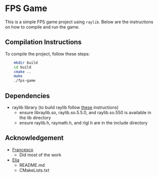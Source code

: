 # FPS Game

This is a simple FPS game project using `raylib`. Below are the instructions on how to compile and run the game.

## Compilation Instructions

To compile the project, follow these steps:

```sh
    mkdir build
    cd build
    cmake ..
    make
    ./fps-game
```

## Dependencies
- raylib library (to build raylib follow [these](https://github.com/raysan5/raylib/wiki/Working-on-GNU-Linux) instructions)
    - ensure libraylib.so, raylib.so.5.5.0, and raylib.so.550 is available in the lib directory
    - ensure raylib.h, raymath.h, and rlgl.h are in the include directory

## Acknowledgement
- [Francesco](https://github.com/froopy090)
    - Did most of the work
- [Elia](https://github.com/Thenewchicken55)
    - README.md
    - CMakeLists.txt
